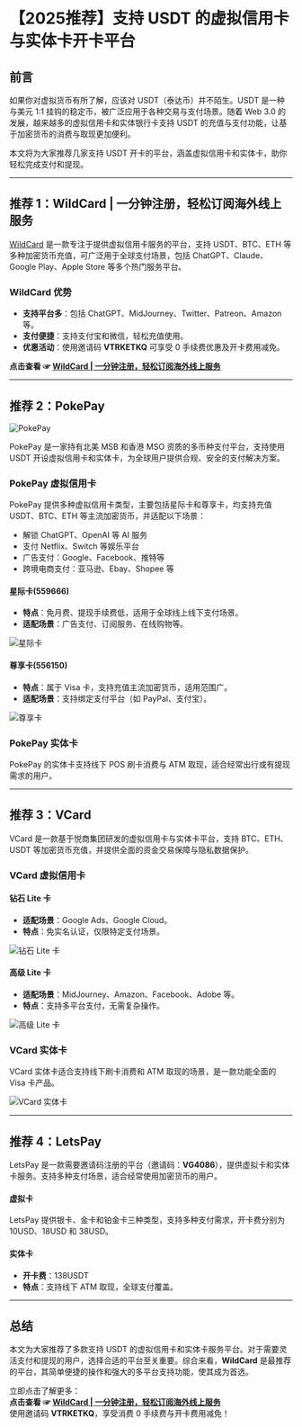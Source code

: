 # 【2025推荐】支持 USDT 的虚拟信用卡与实体卡开卡平台

## 前言

如果你对虚拟货币有所了解，应该对 USDT（泰达币）并不陌生。USDT 是一种与美元 1:1 挂钩的稳定币，被广泛应用于各种交易与支付场景。随着 Web 3.0 的发展，越来越多的虚拟信用卡和实体银行卡支持 USDT 的充值与支付功能，让基于加密货币的消费与取现更加便利。

本文将为大家推荐几家支持 USDT 开卡的平台，涵盖虚拟信用卡和实体卡，助你轻松完成支付和提现。

---

## 推荐 1：WildCard | 一分钟注册，轻松订阅海外线上服务

[WildCard](https://yeka.ai/i/VTRKETKQ) 是一款专注于提供虚拟信用卡服务的平台，支持 USDT、BTC、ETH 等多种加密货币充值，可广泛用于全球支付场景，包括 ChatGPT、Claude、Google Play、Apple Store 等多个热门服务平台。

### WildCard 优势

- **支持平台多**：包括 ChatGPT、MidJourney、Twitter、Patreon、Amazon 等。
- **支付便捷**：支持支付宝和微信，轻松充值使用。
- **优惠活动**：使用邀请码 **VTRKETKQ** 可享受 0 手续费优惠及开卡费用减免。

**点击查看 ☞ [WildCard | 一分钟注册，轻松订阅海外线上服务](https://yeka.ai/i/VTRKETKQ)**

---

## 推荐 2：PokePay

![PokePay](https://www.jiongjun.cc/wp-content/uploads/2024/04/usdt_pay1.jpg)

PokePay 是一家持有北美 MSB 和香港 MSO 资质的多币种支付平台，支持使用 USDT 开设虚拟信用卡和实体卡，为全球用户提供合规、安全的支付解决方案。

### PokePay 虚拟信用卡

PokePay 提供多种虚拟信用卡类型，主要包括星际卡和尊享卡，均支持充值 USDT、BTC、ETH 等主流加密货币，并适配以下场景：

- 解锁 ChatGPT、OpenAI 等 AI 服务
- 支付 Netflix、Switch 等娱乐平台
- 广告支付：Google、Facebook、推特等
- 跨境电商支付：亚马逊、Ebay、Shopee 等

#### 星际卡(559666)

- **特点**：免月费、提现手续费低，适用于全球线上线下支付场景。
- **适配场景**：广告支付、订阅服务、在线购物等。

![星际卡](https://www.jiongjun.cc/wp-content/uploads/2024/04/usdt_pay2.jpg)

#### 尊享卡(556150)

- **特点**：属于 Visa 卡，支持充值主流加密货币，适用范围广。
- **适配场景**：支持绑定支付平台（如 PayPal、支付宝）。

![尊享卡](https://www.jiongjun.cc/wp-content/uploads/2024/04/usdt_pay5.jpg)

### PokePay 实体卡

PokePay 的实体卡支持线下 POS 刷卡消费与 ATM 取现，适合经常出行或有提现需求的用户。

---

## 推荐 3：VCard

VCard 是一款基于悦商集团研发的虚拟信用卡与实体卡平台，支持 BTC、ETH、USDT 等加密货币充值，并提供全面的资金交易保障与隐私数据保护。

### VCard 虚拟信用卡

#### 钻石 Lite 卡

- **适配场景**：Google Ads、Google Cloud。
- **特点**：免实名认证，仅限特定支付场景。

![钻石 Lite 卡](https://www.jiongjun.cc/wp-content/uploads/2024/04/usdt_pay7.jpg)

#### 高级 Lite 卡

- **适配场景**：MidJourney、Amazon、Facebook、Adobe 等。
- **特点**：支持多平台支付，无需复杂操作。

![高级 Lite 卡](https://www.jiongjun.cc/wp-content/uploads/2024/04/usdt_pay8.jpg)

### VCard 实体卡

VCard 实体卡适合支持线下刷卡消费和 ATM 取现的场景，是一款功能全面的 Visa 卡产品。

![VCard 实体卡](https://www.jiongjun.cc/wp-content/uploads/2024/04/usdt_pay11.jpg)

---

## 推荐 4：LetsPay

LetsPay 是一款需要邀请码注册的平台（邀请码：**VG4086**），提供虚拟卡和实体卡服务。支持多种支付场景，适合经常使用加密货币的用户。

#### 虚拟卡

LetsPay 提供银卡、金卡和铂金卡三种类型，支持多种支付需求，开卡费分别为 10USD、18USD 和 38USD。

#### 实体卡

- **开卡费**：138USDT
- **特点**：支持线下 ATM 取现，全球支付覆盖。

---

## 总结

本文为大家推荐了多款支持 USDT 的虚拟信用卡和实体卡服务平台。对于需要灵活支付和提现的用户，选择合适的平台至关重要。综合来看，**WildCard** 是最推荐的平台，其简单便捷的操作和强大的多平台支持功能，使其成为首选。

立即点击了解更多：  
**点击查看 ☞ [WildCard | 一分钟注册，轻松订阅海外线上服务](https://yeka.ai/i/VTRKETKQ)**  
使用邀请码 **VTRKETKQ**，享受消费 0 手续费与开卡费用减免！
